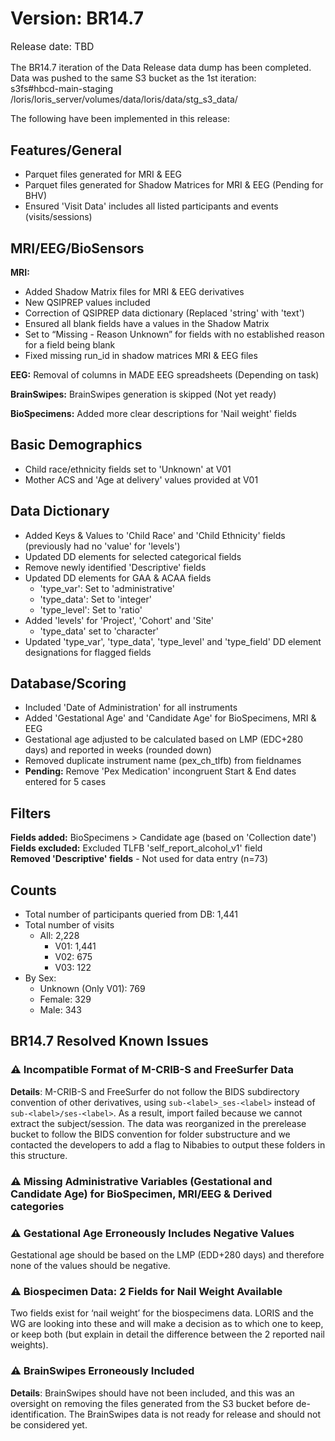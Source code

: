 # Version: BR14.7
<p style="font-size: 1.1em">Release date: TBD</p>

The BR14.7 iteration of the Data Release data dump has been completed. Data was pushed to the same S3 bucket as the 1st iteration:  
s3fs#hbcd-main-staging 	/loris/loris_server/volumes/data/loris/data/stg_s3_data/  

The following have been implemented in this release:  

## Features/General

* Parquet files generated for MRI & EEG  
* Parquet files generated for Shadow Matrices for MRI & EEG (Pending for BHV)  
* Ensured 'Visit Data' includes all listed participants and events (visits/sessions)  

## MRI/EEG/BioSensors
**MRI:**

  * Added Shadow Matrix files for MRI & EEG derivatives  
  * New QSIPREP values included  
  * Correction of QSIPREP data dictionary (Replaced 'string' with 'text')  
  * Ensured all blank fields have a values in the Shadow Matrix  
  * Set to “Missing - Reason Unknown” for fields with no established reason for a field being blank  
  * Fixed missing run_id in shadow matrices MRI & EEG files  

**EEG:** Removal of columns in MADE EEG spreadsheets (Depending on task)  

**BrainSwipes:** BrainSwipes generation is skipped (Not yet ready)

**BioSpecimens:** Added more clear descriptions for 'Nail weight' fields  

## Basic Demographics 

* Child race/ethnicity fields set to 'Unknown' at V01  
* Mother ACS and 'Age at delivery' values provided at V01  

## Data Dictionary
* Added Keys & Values to 'Child Race' and 'Child Ethnicity' fields (previously had no 'value' for 'levels')  
* Updated DD elements for selected categorical fields  
* Remove newly identified 'Descriptive' fields  
* Updated DD elements for GAA & ACAA fields  
    * 'type_var': Set to 'administrative'  
    * 'type_data': Set to 'integer'  
    * 'type_level': Set to 'ratio'  
* Added 'levels' for 'Project', 'Cohort' and 'Site'  
    * 'type_data' set to 'character'  
* Updated 'type_var', 'type_data', 'type_level' and 'type_field' DD element designations for flagged fields  

## Database/Scoring  
* Included 'Date of Administration' for all instruments  
* Added 'Gestational Age' and 'Candidate Age' for BioSpecimens, MRI & EEG  
* Gestational age adjusted to be calculated based on LMP (EDC+280 days) and reported in weeks (rounded down)  
* Removed duplicate instrument name (pex_ch_tlfb) from fieldnames  
* **Pending:** Remove 'Pex Medication' incongruent Start & End dates entered for 5 cases  

## Filters  
**Fields added:** BioSpecimens > Candidate age (based on 'Collection date')         
**Fields excluded:** Excluded TLFB 'self_report_alcohol_v1' field       
**Removed 'Descriptive' fields** - Not used for data entry (n=73)

## Counts

* Total number of participants queried from DB: 1,441  
* Total number of visits  
    * All: 2,228  
        * V01: 1,441  
        * V02: 675  
        * V03: 122  
* By Sex:  
    * Unknown (Only V01): 769  
    * Female: 329  
    * Male: 343

## BR14.7 Resolved Known Issues

### ⚠️ Incompatible Format of M-CRIB-S and FreeSurfer Data
**Details**: M-CRIB-S and FreeSurfer do not follow the BIDS subdirectory convention of other derivatives, using `sub-<label>_ses-<label>` instead of `sub-<label>/ses-<label>`. As a result, import failed because we cannot extract the subject/session. The data was reorganized in the prerelease bucket to follow the BIDS convention for folder substructure and we contacted the developers to add a flag to Nibabies to output these folders in this structure.      

### ⚠️ Missing Administrative Variables (Gestational and Candidate Age) for BioSpecimen, MRI/EEG & Derived categories

### ⚠️ Gestational Age Erroneously Includes Negative Values
Gestational age should be based on the LMP (EDD+280 days) and therefore none of the values should be negative.

### ⚠️ Biospecimen Data: 2 Fields for Nail Weight Available   
Two fields exist for ‘nail weight’ for the biospecimens data. LORIS and the WG are looking into these and will make a decision as to which one to keep, or keep both (but explain in detail the difference between the 2 reported nail weights).

### ⚠️ BrainSwipes Erroneously Included        
**Details**: BrainSwipes should have not been included, and this was an oversight on removing the files generated from the S3 bucket before de-identification. The BrainSwipes data is not ready for release and should not be considered yet.   